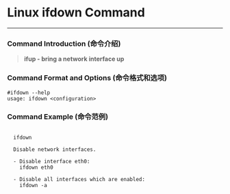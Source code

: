 # Linux ifdown Command
-------------------
### Command Introduction (命令介绍)
> **ifup - bring a network interface up**
### Command Format and Options (命令格式和选项)
```
#ifdown --help
usage: ifdown <configuration>
```
### Command Example (命令范例)
```

  ifdown

  Disable network interfaces.

  - Disable interface eth0:
    ifdown eth0

  - Disable all interfaces which are enabled:
    ifdown -a


```
